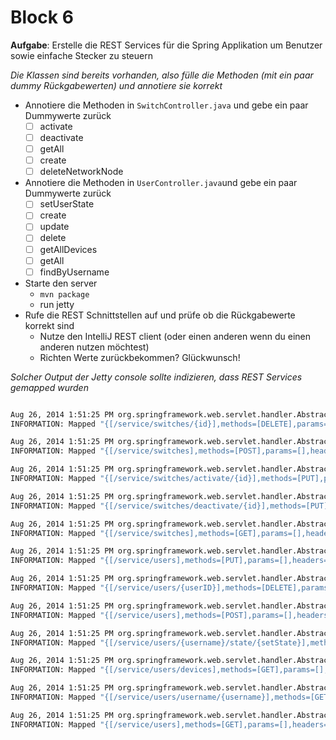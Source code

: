 # Block 6

**Aufgabe**:  Erstelle die REST Services für die Spring Applikation um Benutzer sowie einfache Stecker zu steuern

*Die Klassen sind bereits vorhanden, also fülle die Methoden (mit ein paar dummy Rückgabewerten) und annotiere sie korrekt*

* Annotiere die Methoden in `SwitchController.java` und gebe ein paar Dummywerte zurück
	* [ ] activate
	* [ ] deactivate
	* [ ] getAll
	* [ ] create
	* [ ] deleteNetworkNode
* Annotiere die Methoden in `UserController.java`und gebe ein paar Dummywerte zurück
    * [ ] setUserState
	* [ ] create
	* [ ] update
	* [ ] delete
	* [ ] getAllDevices
	* [ ] getAll
	* [ ] findByUsername
* Starte den server
	* `mvn package`
	* run jetty
* Rufe die REST Schnittstellen auf und prüfe ob die Rückgabewerte korrekt sind
	* Nutze den IntelliJ REST client (oder einen anderen wenn du einen anderen nutzen möchtest)
	* Richten Werte zurückbekommen? Glückwunsch!

*Solcher Output der Jetty console sollte indizieren, dass REST Services gemapped wurden*

```bash

Aug 26, 2014 1:51:25 PM org.springframework.web.servlet.handler.AbstractHandlerMethodMapping registerHandlerMethod
INFORMATION: Mapped "{[/service/switches/{id}],methods=[DELETE],params=[],headers=[],consumes=[],produces=[],custom=[]}" onto public void com.opitz.iotprototype.controller.SwitchController.delete(java.lang.Integer)

Aug 26, 2014 1:51:25 PM org.springframework.web.servlet.handler.AbstractHandlerMethodMapping registerHandlerMethod
INFORMATION: Mapped "{[/service/switches],methods=[POST],params=[],headers=[],consumes=[],produces=[],custom=[]}" onto public com.opitz.iotprototype.entities.ElroPowerPlug com.opitz.iotprototype.controller.SwitchController.create(com.opitz.iotprototype.entities.ElroPowerPlug)

Aug 26, 2014 1:51:25 PM org.springframework.web.servlet.handler.AbstractHandlerMethodMapping registerHandlerMethod
INFORMATION: Mapped "{[/service/switches/activate/{id}],methods=[PUT],params=[],headers=[],consumes=[],produces=[],custom=[]}" onto public com.opitz.iotprototype.entities.ElroPowerPlug com.opitz.iotprototype.controller.SwitchController.activate(java.lang.Integer)

Aug 26, 2014 1:51:25 PM org.springframework.web.servlet.handler.AbstractHandlerMethodMapping registerHandlerMethod
INFORMATION: Mapped "{[/service/switches/deactivate/{id}],methods=[PUT],params=[],headers=[],consumes=[],produces=[],custom=[]}" onto public com.opitz.iotprototype.entities.ElroPowerPlug com.opitz.iotprototype.controller.SwitchController.deactivate(java.lang.Integer)

Aug 26, 2014 1:51:25 PM org.springframework.web.servlet.handler.AbstractHandlerMethodMapping registerHandlerMethod
INFORMATION: Mapped "{[/service/switches],methods=[GET],params=[],headers=[],consumes=[],produces=[],custom=[]}" onto public java.util.List<com.opitz.iotprototype.entities.ElroPowerPlug> com.opitz.iotprototype.controller.SwitchController.getAll()

Aug 26, 2014 1:51:25 PM org.springframework.web.servlet.handler.AbstractHandlerMethodMapping registerHandlerMethod
INFORMATION: Mapped "{[/service/users],methods=[PUT],params=[],headers=[],consumes=[],produces=[],custom=[]}" onto public com.opitz.iotprototype.entities.User com.opitz.iotprototype.controller.UserController.update(com.opitz.iotprototype.entities.User)

Aug 26, 2014 1:51:25 PM org.springframework.web.servlet.handler.AbstractHandlerMethodMapping registerHandlerMethod
INFORMATION: Mapped "{[/service/users/{userID}],methods=[DELETE],params=[],headers=[],consumes=[],produces=[],custom=[]}" onto public boolean com.opitz.iotprototype.controller.UserController.delete(java.lang.Integer)

Aug 26, 2014 1:51:25 PM org.springframework.web.servlet.handler.AbstractHandlerMethodMapping registerHandlerMethod
INFORMATION: Mapped "{[/service/users],methods=[POST],params=[],headers=[],consumes=[],produces=[],custom=[]}" onto public com.opitz.iotprototype.entities.User com.opitz.iotprototype.controller.UserController.create(com.opitz.iotprototype.entities.User)

Aug 26, 2014 1:51:25 PM org.springframework.web.servlet.handler.AbstractHandlerMethodMapping registerHandlerMethod
INFORMATION: Mapped "{[/service/users/{username}/state/{setState}],methods=[PUT],params=[],headers=[],consumes=[],produces=[],custom=[]}" onto public java.lang.String com.opitz.iotprototype.controller.UserController.setUserState(java.lang.String,java.lang.String)

Aug 26, 2014 1:51:25 PM org.springframework.web.servlet.handler.AbstractHandlerMethodMapping registerHandlerMethod
INFORMATION: Mapped "{[/service/users/devices],methods=[GET],params=[],headers=[],consumes=[],produces=[],custom=[]}" onto public java.util.HashMap<java.lang.String, java.lang.String> com.opitz.iotprototype.controller.UserController.getAllDevices()

Aug 26, 2014 1:51:25 PM org.springframework.web.servlet.handler.AbstractHandlerMethodMapping registerHandlerMethod
INFORMATION: Mapped "{[/service/users/username/{username}],methods=[GET],params=[],headers=[],consumes=[],produces=[],custom=[]}" onto public com.opitz.iotprototype.entities.User com.opitz.iotprototype.controller.UserController.findByUsername(java.lang.String)

Aug 26, 2014 1:51:25 PM org.springframework.web.servlet.handler.AbstractHandlerMethodMapping registerHandlerMethod
INFORMATION: Mapped "{[/service/users],methods=[GET],params=[],headers=[],consumes=[],produces=[],custom=[]}" onto public java.util.List<com.opitz.iotprototype.entities.User> com.opitz.iotprototype.controller.UserController.getAll()

```

